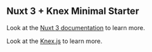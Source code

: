 ## Nuxt 3 + Knex Minimal Starter

Look at the [Nuxt 3 documentation](https://nuxt.com/docs/getting-started/introduction) to learn more.

Look at the [Knex.js](https://knexjs.org/) to learn more.
